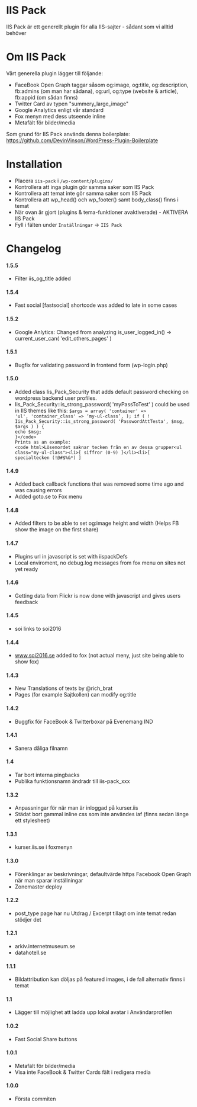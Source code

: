 IIS Pack
========

IIS Pack är ett generellt plugin för alla IIS-sajter - sådant som vi alltid behöver

# Om IIS Pack

Vårt generella plugin lägger till följande:

* FaceBook Open Graph taggar såsom og:image, og:title, og:description, fb:admins (om man har sådana), og:url, og:type (website & article), fb:appid (om sådan finns)
* Twitter Card av typen "summery_large_image"
* Google Analytics enligt vår standard
* Fox menyn med dess utseende inline
* Metafält för bilder/media

Som grund för IIS Pack används denna boilerplate:
https://github.com/DevinVinson/WordPress-Plugin-Boilerplate

Installation
============

* Placera `iis-pack` i `/wp-content/plugins/`
* Kontrollera att inga plugin gör samma saker som IIS Pack
* Kontrollera att temat inte gör samma saker som IIS Pack
* Kontrollera att wp_head() och wp_footer() samt body_class() finns i temat
* När ovan är gjort (plugins & tema-funktioner avaktiverade) - AKTIVERA IIS Pack
* Fyll i fälten under `Inställningar` -> `IIS Pack`


Changelog
=========

#### 1.5.5
* Filter iis_og_title added

#### 1.5.4
* Fast social [fastsocial] shortcode was added to late in some cases

#### 1.5.2
* Google Anlytics: Changed from analyzing is_user_logged_in() -> current_user_can( 'edit_others_pages' )

#### 1.5.1
* Bugfix for validating password in frontend form (wp-login.php)

#### 1.5.0
* Added class Iis_Pack_Security that adds default password checking on wordpress backend user profiles.
* Iis_Pack_Security::is_strong_password( 'myPassToTest' ) could be used in IIS themes like this:
<code php>$args  = array(
    'container'       => 'ul',
    'container_class' => ‘my-ul-class’,
);
if ( ! Iis_Pack_Security::is_strong_password( 'PasswordAttTesta', $msg, $args ) ) {
    echo $msg;
}</code>
Prints as an example:
<code html>Lösenordet saknar tecken från en av dessa grupper<ul class="my-ul-class"><li>[ siffror (0-9) ]</li><li>[ specialtecken (!@#$%&*) ]</li></ul></code>

#### 1.4.9
* Added back callback functions that was removed some time ago and was causing errors
* Added goto.se to Fox menu

#### 1.4.8
* Added filters to be able to set og:image height and width (Helps FB show the image on the first share)

#### 1.4.7
* Plugins url in javascript is set with iispackDefs
* Local enviroment, no debug.log messages from fox menu on sites not yet ready

#### 1.4.6
* Getting data from Flickr is now done with javascript and gives users feedback

#### 1.4.5
* soi links to soi2016

#### 1.4.4
* www.soi2016.se added to fox (not actual meny, just site being able to show fox)

#### 1.4.3
* New Translations of texts by @rich_brat
* Pages (for example Sajtkollen) can modify og:title

#### 1.4.2
* Buggfix för FaceBook & Twitterboxar på Evenemang IND

#### 1.4.1
* Sanera dåliga filnamn

#### 1.4
* Tar bort interna pingbacks
* Publika funktionsnamn ändradr till iis-pack_xxx

#### 1.3.2
* Anpassningar för när man är inloggad på kurser.iis
* Städat bort gammal inline css som inte användes iaf (finns sedan länge ett stylesheet)

#### 1.3.1
* kurser.iis.se i foxmenyn

#### 1.3.0
* Förenklingar av beskrivningar, defaultvärde https Facebook Open Graph när man sparar inställningar
* Zonemaster deploy

#### 1.2.2
* post_type page har nu Utdrag / Excerpt tillagt om inte temat redan stödjer det

#### 1.2.1
* arkiv.internetmuseum.se
* datahotell.se

#### 1.1.1
* Bildattribution kan döljas på featured images, i de fall alternativ finns i temat

#### 1.1
* Lägger till möjlighet att ladda upp lokal avatar i Användarprofilen

#### 1.0.2
* Fast Social Share buttons

#### 1.0.1
* Metafält för bilder/media
* Visa inte FaceBook & Twitter Cards fält i redigera media

#### 1.0.0
* Första commiten
